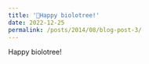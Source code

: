 ```yaml
---
title: '🦠Happy biolotree!'
date: 2022-12-25
permalink: /posts/2014/08/blog-post-3/
---
```

Happy biolotree!
